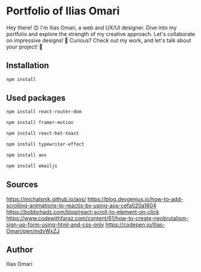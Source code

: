 # Portfolio of Ilias Omari

Hey there! 😊 I'm Ilias Omari, a web and UX/UI designer. Dive into my portfolio and explore the strength of my creative approach. Let's collaborate on impressive designs! 🚀 Curious? Check out my work, and let's talk about your project! 🌟

## Installation

```bash
npm install
```

## Used packages


```bash
npm install react-router-dom
```

```bash
npm install framer-motion
```

```bash
npm install react-hot-toast
```

```bash
npm install typewriter-effect
```

```bash
npm install aos
```

```bash
npm install emailjs
```

## Sources

https://michalsnik.github.io/aos/
https://blog.devgenius.io/how-to-add-scrolling-animations-to-reactjs-by-using-aos-cefa020a1604
https://bobbyhadz.com/blog/react-scroll-to-element-on-click
https://www.codewithfaraz.com/content/61/how-to-create-neobrutalism-sign-up-form-using-html-and-css-only
https://codepen.io/Ilias-Omari/pen/mdvWxZJ

## Author

Ilias Omari
